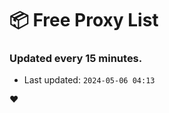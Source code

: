 # :package: Free Proxy List
### Updated every 15 minutes.

- Last updated: `2024-05-06 04:13`

:heart:

